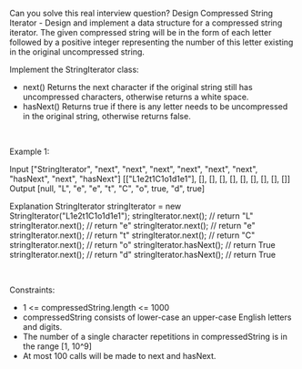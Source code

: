 Can you solve this real interview question? Design Compressed String Iterator - Design and implement a data structure for a compressed string iterator. The given compressed string will be in the form of each letter followed by a positive integer representing the number of this letter existing in the original uncompressed string.

Implement the StringIterator class:

 * next() Returns the next character if the original string still has uncompressed characters, otherwise returns a white space.
 * hasNext() Returns true if there is any letter needs to be uncompressed in the original string, otherwise returns false.

 

Example 1:


Input
["StringIterator", "next", "next", "next", "next", "next", "next", "hasNext", "next", "hasNext"]
[["L1e2t1C1o1d1e1"], [], [], [], [], [], [], [], [], []]
Output
[null, "L", "e", "e", "t", "C", "o", true, "d", true]

Explanation
StringIterator stringIterator = new StringIterator("L1e2t1C1o1d1e1");
stringIterator.next(); // return "L"
stringIterator.next(); // return "e"
stringIterator.next(); // return "e"
stringIterator.next(); // return "t"
stringIterator.next(); // return "C"
stringIterator.next(); // return "o"
stringIterator.hasNext(); // return True
stringIterator.next(); // return "d"
stringIterator.hasNext(); // return True


 

Constraints:

 * 1 <= compressedString.length <= 1000
 * compressedString consists of lower-case an upper-case English letters and digits.
 * The number of a single character repetitions in compressedString is in the range [1, 10^9]
 * At most 100 calls will be made to next and hasNext.